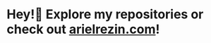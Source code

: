 # Hey!👋 Explore my repositories or check out [arielrezin.com](https://arielrezin.com)!

<!---
arielrezinn/arielrezinn is a ✨ special ✨ repository because its `README.md` (this file) appears on your GitHub profile.
You can click the Preview link to take a look at your changes.
--->
